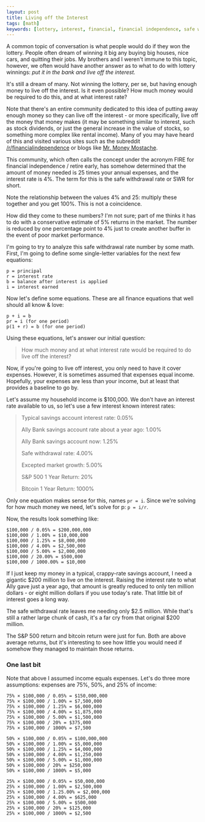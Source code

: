 ```yaml
---
layout: post
title: Living off the Interest
tags: [math]
keywords: [lottery, interest, financial, financial independence, safe withdrawal rate, interest rate, rate]
---
```


A common topic of conversation is what people would do if they won the lottery. People often dream of winning it big any buying big houses, nice cars, and quitting their jobs. My brothers and I weren't immune to this topic, however, we often would have another answer as to what to do with lottery winnings: *put it in the bank and live off the interest.*

It's still a dream of many. Not winning the lottery, per se, but having enough money to live off the interest. Is it even possible? How much money would be required to do this, and at what interest rate?

Note that there's an entire community dedicated to this idea of putting away enough money so they can live off the interest - or more specifically, live off the money that money makes (it may be something similar to interest, such as stock dividends, or just the general increase in the value of stocks, so something more complex like rental income). Many of you may have heard of this and visited various sites such as the subreddit [/r/financialindependence](https://www.reddit.com/r/financialindependence/) or blogs like [Mr. Money Mostache](http://www.mrmoneymustache.com/).

This community, which often calls the concept under the acronym FIRE for financial independence / retire early, has somehow determined that the amount of money needed is 25 times your annual expenses, and the interest rate is 4%. The term for this is the safe withdrawal rate or SWR for short.

Note the relationship between the values 4% and 25: multiply these together and you get 100%. This is not a coincidence.

How did they come to these numbers? I'm not sure; part of me thinks it has to do with a conservative estimate of 5% returns in the market. The number is reduced by one percentage point to 4% just to create another buffer in the event of poor market performance.

I'm going to try to analyze this safe withdrawal rate number by some math. First, I'm going to define some single-letter variables for the next few equations:

```
p = principal
r = interest rate
b = balance after interest is applied
i = interest earned
```

Now let's define some equations. These are all finance equations that well should all know & love:

```
p + i = b
pr = i (for one period)
p(1 + r) = b (for one period)
```

Using these equations, let's answer our initial question:

> How much money and at what interest rate would be required to do live off the interest?

Now, if you're going to live off interest, you only need to have it cover expenses. However, it is sometimes assumed that expenses equal income. Hopefully, your expenses are less than your income, but at least that provides a baseline to go by.

Let's assume my household income is $100,000. We don't have an interest rate available to us, so let's use a few interest known interest rates:

> Typical savings account interest rate: 0.05%
>
> Ally Bank savings account rate about a year ago: 1.00%
>
> Ally Bank savings account now: 1.25%
>
> Safe withdrawal rate: 4.00%
>
> Excepted market growth: 5.00%
>
> S&P 500 1 Year Return: 20%
>
> Bitcoin 1 Year Return: 1000%

Only one equation makes sense for this, names `pr = i`. Since we're solving for how much money we need, let's solve for p: `p = i/r`.

Now, the results look something like:

```
$100,000 / 0.05% = $200,000,000
$100,000 / 1.00% = $10,000,000
$100,000 / 1.25% = $8,000,000
$100,000 / 4.00% = $2,500,000
$100,000 / 5.00% = $2,000,000
$100,000 / 20.00% = $500,000
$100,000 / 1000.00% = $10,000
```

If I just keep my money in a typical, crappy-rate savings account, I need a gigantic $200 million to live on the interest. Raising the interest rate to what Ally gave just a year ago, that amount is greatly reduced to only ten million dollars - or eight million dollars if you use today's rate. That little bit of interest goes a long way.

The safe withdrawal rate leaves me needing only $2.5 million. While that's still a rather large chunk of cash, it's a far cry from that original $200 million.

The S&P 500 return and bitcoin return were just for fun. Both are above average returns, but it's interesting to see how little you would need if somehow they managed to maintain those returns.

### One last bit

Note that above I assumed income equals expenses. Let's do three more assumptions: expenses are 75%, 50%, and 25% of income:

```
75% × $100,000 / 0.05% = $150,000,000
75% × $100,000 / 1.00% = $7,500,000
75% × $100,000 / 1.25% = $6,000,000
75% × $100,000 / 4.00% = $1,875,000
75% × $100,000 / 5.00% = $1,500,000
75% × $100,000 / 20% = $375,000
75% × $100,000 / 1000% = $7,500
```

```
50% × $100,000 / 0.05% = $100,000,000
50% × $100,000 / 1.00% = $5,000,000
50% × $100,000 / 1.25% = $4,000,000
50% × $100,000 / 4.00% = $1,250,000
50% × $100,000 / 5.00% = $1,000,000 
50% × $100,000 / 20% = $250,000
50% × $100,000 / 1000% = $5,000
```

```
25% × $100,000 / 0.05% = $50,000,000
25% × $100,000 / 1.00% = $2,500,000
25% × $100,000 / 1.25.00% = $2,000,000
25% × $100,000 / 4.00% = $625,000
25% × $100,000 / 5.00% = $500,000
25% × $100,000 / 20% = $125,000
25% × $100,000 / 1000% = $2,500
```
